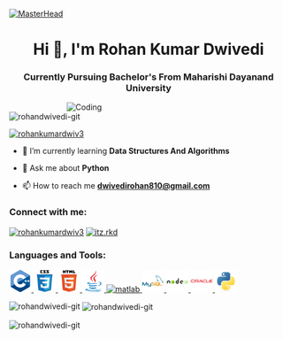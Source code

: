 [![MasterHead](https://cdn-images-1.medium.com/fit/t/1600/480/1*RQ2jGoWkr4u5KBg1rtyVzg.gif)](https://rishavchanda.io)
<h1 align="center">Hi 👋, I'm Rohan Kumar Dwivedi</h1>
<h3 align="center">Currently Pursuing Bachelor's From Maharishi Dayanand University</h3>
<img align="right" alt="Coding" width="400" src="https://img.etimg.com/thumb/msid-84146083,width-1015,height-761,imgsize-638053,resizemode-8,quality-100/prime/technology-and-startups/booting-up-developer-economy-how-tech-startups-are-helping-coders-build-and-test-software-faster.jpg">

<p align="left"> <img src="https://komarev.com/ghpvc/?username=rohandwivedi-git&label=Profile%20views&color=0e75b6&style=flat" alt="rohandwivedi-git" /> </p>

<p align="left"> <a href="https://twitter.com/rohankumardwiv3" target="blank"><img src="https://img.shields.io/twitter/follow/rohankumardwiv3?logo=twitter&style=for-the-badge" alt="rohankumardwiv3" /></a> </p>

- 🌱 I’m currently learning **Data Structures And Algorithms**

- 💬 Ask me about **Python**

- 📫 How to reach me **dwivedirohan810@gmail.com**

<h3 align="left">Connect with me:</h3>
<p align="left">
<a href="https://twitter.com/rohankumardwiv3" target="blank"><img align="center" src="https://raw.githubusercontent.com/rahuldkjain/github-profile-readme-generator/master/src/images/icons/Social/twitter.svg" alt="rohankumardwiv3" height="30" width="40" /></a>
<a href="https://instagram.com/itz.rkd" target="blank"><img align="center" src="https://raw.githubusercontent.com/rahuldkjain/github-profile-readme-generator/master/src/images/icons/Social/instagram.svg" alt="itz.rkd" height="30" width="40" /></a>
</p>

<h3 align="left">Languages and Tools:</h3>
<p align="left"> <a href="https://www.w3schools.com/cpp/" target="_blank" rel="noreferrer"> <img src="https://raw.githubusercontent.com/devicons/devicon/master/icons/cplusplus/cplusplus-original.svg" alt="cplusplus" width="40" height="40"/> </a> <a href="https://www.w3schools.com/css/" target="_blank" rel="noreferrer"> <img src="https://raw.githubusercontent.com/devicons/devicon/master/icons/css3/css3-original-wordmark.svg" alt="css3" width="40" height="40"/> </a> <a href="https://www.w3.org/html/" target="_blank" rel="noreferrer"> <img src="https://raw.githubusercontent.com/devicons/devicon/master/icons/html5/html5-original-wordmark.svg" alt="html5" width="40" height="40"/> </a> <a href="https://www.java.com" target="_blank" rel="noreferrer"> <img src="https://raw.githubusercontent.com/devicons/devicon/master/icons/java/java-original.svg" alt="java" width="40" height="40"/> </a> <a href="https://www.mathworks.com/" target="_blank" rel="noreferrer"> <img src="https://upload.wikimedia.org/wikipedia/commons/2/21/Matlab_Logo.png" alt="matlab" width="40" height="40"/> </a> <a href="https://www.mysql.com/" target="_blank" rel="noreferrer"> <img src="https://raw.githubusercontent.com/devicons/devicon/master/icons/mysql/mysql-original-wordmark.svg" alt="mysql" width="40" height="40"/> </a> <a href="https://nodejs.org" target="_blank" rel="noreferrer"> <img src="https://raw.githubusercontent.com/devicons/devicon/master/icons/nodejs/nodejs-original-wordmark.svg" alt="nodejs" width="40" height="40"/> </a> <a href="https://www.oracle.com/" target="_blank" rel="noreferrer"> <img src="https://raw.githubusercontent.com/devicons/devicon/master/icons/oracle/oracle-original.svg" alt="oracle" width="40" height="40"/> </a> <a href="https://www.python.org" target="_blank" rel="noreferrer"> <img src="https://raw.githubusercontent.com/devicons/devicon/master/icons/python/python-original.svg" alt="python" width="40" height="40"/> </a> </p>

<p><img align="left" src="https://github-readme-stats.vercel.app/api/top-langs?username=rohandwivedi-git&show_icons=true&locale=en&layout=compact" alt="rohandwivedi-git" /></p>

<p>&nbsp;<img align="center" src="https://github-readme-stats.vercel.app/api?username=rohandwivedi-git&show_icons=true&locale=en" alt="rohandwivedi-git" /></p>

<p><img align="center" src="https://github-readme-streak-stats.herokuapp.com/?user=rohandwivedi-git&" alt="rohandwivedi-git" /></p>
